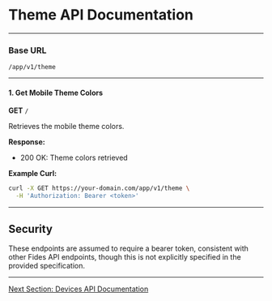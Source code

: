 # Theme API Documentation

---

### Base URL

```
/app/v1/theme
```

---

#### 1. Get Mobile Theme Colors

**GET** `/`

Retrieves the mobile theme colors.

**Response:**

* 200 OK: Theme colors retrieved

**Example Curl:**

```bash
curl -X GET https://your-domain.com/app/v1/theme \
  -H 'Authorization: Bearer <token>'
```

---

## Security

These endpoints are assumed to require a bearer token, consistent with other Fides API endpoints, though this is not explicitly specified in the provided specification.

---

[Next Section: Devices API Documentation](devices.md)
